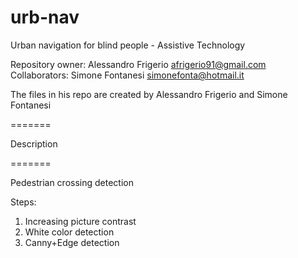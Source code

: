 urb-nav
=======

Urban navigation for blind people - Assistive Technology

Repository owner: Alessandro Frigerio afrigerio91@gmail.com
Collaborators: Simone Fontanesi simonefonta@hotmail.it

The files in his repo are created by Alessandro Frigerio and Simone Fontanesi

=======

Description

=======

Pedestrian crossing detection

Steps:
1) Increasing picture contrast
2) White color detection
3) Canny+Edge detection


